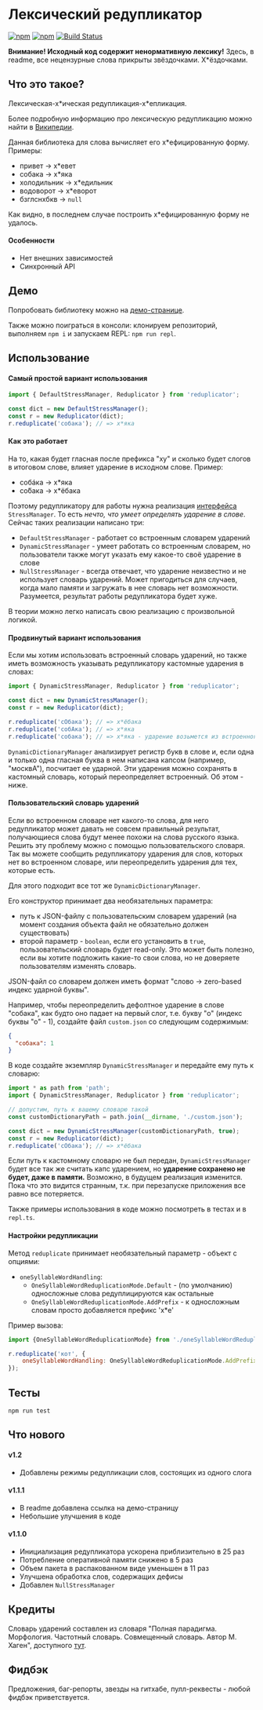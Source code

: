 # Лексический редупликатор

[![npm](https://img.shields.io/npm/v/reduplicator)](https://npmjs.com/package/reduplicator)
[![npm](https://img.shields.io/npm/l/reduplicator)](https://github.com/mixaildudin/reduplicator/blob/master/LICENSE.md)
[![Build Status](https://app.travis-ci.com/mixaildudin/reduplicator.svg?branch=master)](https://app.travis-ci.com/mixaildudin/reduplicator)

**Внимание! Исходный код содержит ненормативную лексику!**
Здесь, в readme, все нецензурные слова прикрыты звёздочками. Х*ёздочками.

## Что это такое?
Лексическая-х\*ическая редупликация-х\*епликация.

Более подробную информацию про лексическую редупликацию можно найти в [Википедии](https://ru.wikipedia.org/wiki/%D0%A0%D0%B5%D0%B4%D1%83%D0%BF%D0%BB%D0%B8%D0%BA%D0%B0%D1%86%D0%B8%D1%8F_%D0%B2_%D1%80%D1%83%D1%81%D1%81%D0%BA%D0%BE%D0%BC_%D1%8F%D0%B7%D1%8B%D0%BA%D0%B5).

Данная библиотека для слова вычисляет его х*ефицированную форму. Примеры:
* привет -> х\*евет
* собака -> х\*яка
* холодильник -> х\*едильник
* водоворот -> х\*еворот
* бзглснхбкв -> `null`

Как видно, в последнем случае построить х*ефицированную форму не удалось.

#### Особенности
* Нет внешних зависимостей
* Синхронный API

## Демо
Попробовать библиотеку можно на [демо-странице](https://reduplicator-demo.herokuapp.com/).

Также можно поиграться в консоли: клонируем репозиторий, выполняем `npm i` и запускаем REPL: `npm run repl`.

## Использование

#### Самый простой вариант использования

```javascript
import { DefaultStressManager, Reduplicator } from 'reduplicator';

const dict = new DefaultStressManager();
const r = new Reduplicator(dict);
r.reduplicate('собака'); // => х*яка
```

#### Как это работает
На то, какая будет гласная после префикса "ху" и сколько будет слогов в итоговом слове,
влияет ударение в исходном слове.
Пример:
* собáка -> х\*яка
* со́бака -> х\*ёбака

Поэтому редупликатору для работы нужна реализация [интерфейса](https://github.com/mixaildudin/reduplicator/blob/master/src/interfaces/stressManager.ts) `StressManager`.
То есть *нечто, что умеет определять ударение в слове*. Сейчас таких реализации написано три:
* `DefaultStressManager` - работает со встроенным словарем ударений
* `DynamicStressManager` - умеет работать со встроенным словарем, но пользователи также могут указать
  ему какое-то своё ударение в слове
* `NullStressManager` - всегда отвечает, что ударение неизвестно и не использует словарь ударений.
  Может пригодиться для случаев, когда мало памяти и загружать в нее словарь нет возможности.
  Разумеется, результат работы редупликатора будет хуже.

В теории можно легко написать свою реализацию с произвольной логикой.

#### Продвинутый вариант использования
Если мы хотим использовать встроенный словарь ударений, но также иметь возможность указывать
редупликатору кастомные ударения в словах:

```javascript
import { DynamicStressManager, Reduplicator } from 'reduplicator';

const dict = new DynamicStressManager();
const r = new Reduplicator(dict);

r.reduplicate('сОбака'); // => х*ёбака
r.reduplicate('собАка'); // => х*яка
r.reduplicate('собака'); // => х*яка - ударение возьмется из встроенного словаря
```

`DynamicDictionaryManager` анализирует регистр букв в слове и, если одна и только одна
гласная буква в нем написана капсом (например, "москвА"), посчитает ее ударной.
Эти ударения можно сохранять в кастомный словарь, который переопределяет встроенный.
Об этом - ниже.

#### Пользовательский словарь ударений
Если во встроенном словаре нет какого-то слова, для него редупликатор может давать не совсем правильный результат,
получающиеся слова будут менее похожи на слова русского языка.
Решить эту проблему можно с помощью пользовательского словаря.
Так вы можете сообщить редупликатору ударения для слов, которых нет во встроенном словаре,
или переопределить ударения для тех, которые есть.

Для этого подходит все тот же `DynamicDictionaryManager`.

Его конструктор принимает два необязательных параметра:
 * путь к JSON-файлу с пользовательским словарем ударений (на момент создания объекта файл не обязательно
   должен существовать)
 * второй параметр - `boolean`, если его установить в `true`, пользовательский словарь будет read-only. 
   Это может быть полезно, если вы хотите подложить какие-то свои слова, но не доверяете пользователям изменять словарь.

JSON-файл со словарем должен иметь формат "слово -> zero-based индекс ударной буквы".

Например, чтобы переопределить дефолтное ударение в слове "собака",
как будто оно падает на первый слог, т.е. букву "о" (индекс буквы "о" - 1),
создайте файл `custom.json` со следующим содержимым:

```json
{
  "собака": 1
}
```

В коде создайте экземпляр `DynamicStressManager` и передайте ему путь к словарю:

```javascript
import * as path from 'path';
import { DynamicStressManager, Reduplicator } from 'reduplicator';

// допустим, путь к вашему словарю такой
const customDictionaryPath = path.join(__dirname, './custom.json');

const dict = new DynamicStressManager(customDictionaryPath, true);
const r = new Reduplicator(dict);
r.reduplicate('сОбака'); // => х*ёбака
```

Если путь к кастомному словарю не был передан, `DynamicStressManager` будет все так же считать капс ударением,
но **ударение сохранено не будет, даже в памяти.** Возможно, в будущем реализация изменится.
Пока что это видится странным, т.к. при перезапуске приложения все равно все потеряется.

Также примеры использования в коде можно посмотреть в тестах и в `repl.ts`.

#### Настройки редупликации
Метод `reduplicate` принимает необязательный параметр - объект с опциями:

* `oneSyllableWordHandling`:
  + `OneSyllableWordReduplicationMode.Default` - (по умолчанию) односложные слова редуплицируются как остальные
  + `OneSyllableWordReduplicationMode.AddPrefix` - к односложным словам просто добавляется префикс 'х*е'

Пример вызова:

```javascript
import {OneSyllableWordReduplicationMode} from './oneSyllableWordReduplicationMode';

r.reduplicate('кот', {
	oneSyllableWordHandling: OneSyllableWordReduplicationMode.AddPrefix
});
```

## Тесты
`npm run test`

## Что нового

#### v1.2
* Добавлены режимы редупликации слов, состоящих из одного слога

#### v1.1.1
* В readme добавлена ссылка на демо-страницу
* Небольшие улучшения в коде

#### v1.1.0
* Инициализация редупликатора ускорена приблизительно в 25 раз
* Потребление оперативной памяти снижено в 5 раз
* Объем пакета в распакованном виде уменьшен в 11 раз
* Улучшена обработка слов, содержащих дефисы
* Добавлен `NullStressManager`

## Кредиты
Словарь ударений составлен из словаря "Полная парадигма. Морфология. Частотный словарь. Совмещенный словарь. Автор М. Хаген", доступного [тут](http://www.speakrus.ru/dict/).

## Фидбэк
Предложения, баг-репорты, звезды на гитхабе, пулл-реквесты - любой фидбэк приветствуется.
